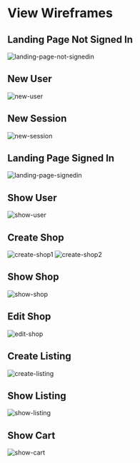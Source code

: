 # View Wireframes

## Landing Page Not Signed In
![landing-page-not-signedin]

## New User
![new-user]

## New Session
![new-session]

## Landing Page Signed In
![landing-page-signedin]

## Show User
![show-user]

## Create Shop
![create-shop1]
![create-shop2]

## Show Shop
![show-shop]

## Edit Shop
![edit-shop]

## Create Listing
![create-listing]

## Show Listing
![show-listing]

## Show Cart
![show-cart]

[landing-page-not-signedin]: ./wireframes/landing_not_signedin.JPG
[new-user]: ./wireframes/register.JPG
[new-session]: ./wireframes/signin.JPG
[landing-page-signedin]: ./wireframes/landing_signedin.JPG
[show-user]: ./wireframes/show_user.JPG
[create-shop1]: ./wireframes/create_shop.JPG
[create-shop2]: ./wireframes/create_shop2.JPG
[show-shop]: ./wireframes/show_shop_signedin.JPG
[edit-shop]: ./wireframes/edit_shop.JPG
[create-listing]: ./wireframes/create_listing.JPG
[show-listing]: ./wireframes/show_listing.JPG
[show-cart]: ./wireframes/show_cart.JPG
